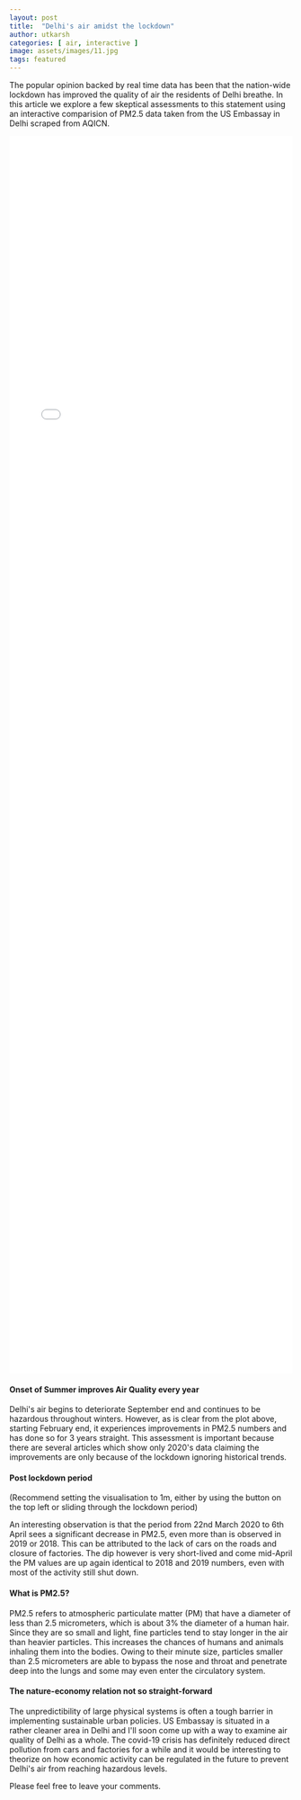 ```yaml
---
layout: post
title:  "Delhi's air amidst the lockdown"
author: utkarsh
categories: [ air, interactive ]
image: assets/images/11.jpg
tags: featured
---
```

The popular opinion backed by real time data has been that the nation-wide lockdown has improved the quality of air the residents of Delhi breathe. In this article we explore a few skeptical assessments to this statement using an interactive comparision of PM2.5 data taken from the US Embassay in Delhi scraped from AQICN.

<iframe style="position: relative; overflow: hidden;width: 100%; height: 55vh; border: none;" src="/delhi_chart" scrolling="no"></iframe>

#### Onset of Summer improves Air Quality every year
Delhi's air begins to deteriorate September end and continues to be hazardous throughout winters. However, as is clear from the plot above, starting February end, it experiences improvements in PM2.5 numbers and has done so for 3 years straight. This assessment is important because there are several articles which show only 2020's data claiming the improvements are only because of the lockdown ignoring historical trends.

#### Post lockdown period
(Recommend setting the visualisation to 1m, either by using the button on the top left or sliding through the lockdown period)

An interesting observation is that the period from 22nd March 2020 to 6th April sees a significant decrease in PM2.5, even more than is observed in 2019 or 2018. This can be attributed to the lack of cars on the roads and closure of factories. The dip however is very short-lived and come mid-April the PM values are up again identical to 2018 and 2019 numbers, even with most of the activity still shut down.

#### What is PM2.5?
PM2.5 refers to atmospheric particulate matter (PM) that have a diameter of less than 2.5 micrometers, which is about 3% the diameter of a human hair. Since they are so small and light, fine particles tend to stay longer in the air than heavier particles. This increases the chances of humans and animals inhaling them into the bodies. Owing to their minute size, particles smaller than 2.5 micrometers are able to bypass the nose and throat and penetrate deep into the lungs and some may even enter the circulatory system.

#### The nature-economy relation not so straight-forward
The unpredictibility of large physical systems is often a tough barrier in implementing sustainable urban policies. US Embassay is situated in a rather cleaner area in Delhi and I'll soon come up with a way to examine air quality of Delhi as a whole. The covid-19 crisis has definitely reduced direct pollution from cars and factories for a while and it would be interesting to theorize on how economic activity can be regulated in the future to prevent Delhi's air from reaching hazardous levels.

Please feel free to leave your comments.